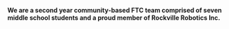 **We are a second year community-based FTC team comprised of seven middle school students and a proud member of Rockville Robotics Inc.**